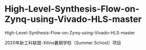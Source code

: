 # High-Level-Synthesis-Flow-on-Zynq-using-Vivado-HLS-master
High-Level-Synthesis-Flow-on-Zynq-using-Vivado-HLS-master

2020年新工科联盟-Xilinx暑期学校（Summer School）项目
